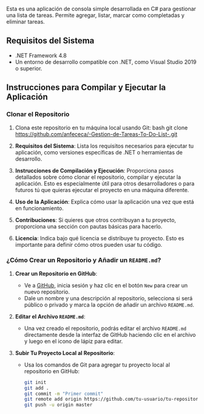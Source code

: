 Esta es una aplicación de consola simple desarrollada en C# para gestionar una lista de tareas. Permite agregar, listar, marcar como completadas y eliminar tareas.

## Requisitos del Sistema

- .NET Framework 4.8
- Un entorno de desarrollo compatible con .NET, como Visual Studio 2019 o superior.

## Instrucciones para Compilar y Ejecutar la Aplicación

### Clonar el Repositorio

1. Clona este repositorio en tu máquina local usando Git:
   bash
   git clone https://github.com/anfececa/-Gestion-de-Tareas-To-Do-List-.git

2. **Requisitos del Sistema**: Lista los requisitos necesarios para ejecutar tu aplicación, como versiones específicas de .NET o herramientas de desarrollo.
3. **Instrucciones de Compilación y Ejecución**: Proporciona pasos detallados sobre cómo clonar el repositorio, compilar y ejecutar la aplicación. Esto es especialmente útil para otros desarrolladores o para futuros tú que quieras ejecutar el proyecto en una máquina diferente.
4. **Uso de la Aplicación**: Explica cómo usar la aplicación una vez que está en funcionamiento.
5. **Contribuciones**: Si quieres que otros contribuyan a tu proyecto, proporciona una sección con pautas básicas para hacerlo.
6. **Licencia**: Indica bajo qué licencia se distribuye tu proyecto. Esto es importante para definir cómo otros pueden usar tu código.

### ¿Cómo Crear un Repositorio y Añadir un `README.md`?

1. **Crear un Repositorio en GitHub**:
   - Ve a [GitHub](https://github.com/), inicia sesión y haz clic en el botón `New` para crear un nuevo repositorio.
   - Dale un nombre y una descripción al repositorio, selecciona si será público o privado y marca la opción de añadir un archivo `README.md`.

2. **Editar el Archivo `README.md`**:
   - Una vez creado el repositorio, podrás editar el archivo `README.md` directamente desde la interfaz de GitHub haciendo clic en el archivo y luego en el icono de lápiz para editar.

3. **Subir Tu Proyecto Local al Repositorio**:
   - Usa los comandos de Git para agregar tu proyecto local al repositorio en GitHub:
     ```bash
     git init
     git add .
     git commit -m "Primer commit"
     git remote add origin https://github.com/tu-usuario/tu-repositorio.git
     git push -u origin master
     ```
